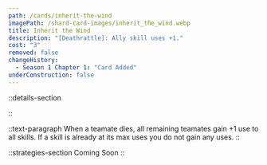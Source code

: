 ```yaml
---
path: /cards/inherit-the-wind
imagePath: /shard-card-images/inherit_the_wind.webp
title: Inherit the Wind
description: "[Deathrattle]: Ally skill uses +1."
cost: "3"
removed: false
changeHistory:
  - Season 1 Chapter 1: "Card Added"
underConstruction: false
---
```


::details-section

::

::text-paragraph
When a teamate dies, all remaining teamates gain +1 use to all skills. If a skill is already at its max uses you do not gain any uses.
::

::strategies-section
Coming Soon
::
